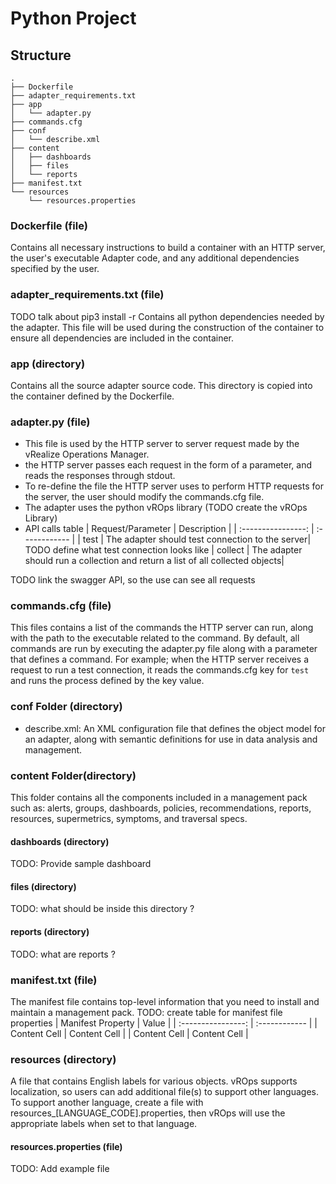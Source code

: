 # Python Project

## Structure
```
.
├── Dockerfile
├── adapter_requirements.txt
├── app
│   └── adapter.py
├── commands.cfg
├── conf
│   └── describe.xml
├── content
│   ├── dashboards
│   ├── files
│   └── reports
├── manifest.txt
└── resources
    └── resources.properties
```
### Dockerfile (file)
Contains all necessary instructions to build a container with an HTTP server, the user's executable Adapter
code, and any additional dependencies specified by the user.

### adapter_requirements.txt (file)
TODO  talk about pip3 install -r
Contains all python dependencies needed by the adapter. This file will be used during the construction of the container
to ensure all dependencies are included in the container.

### app (directory)
Contains all the source adapter source code. This directory is copied into the container defined by the Dockerfile.
### adapter.py (file)
 - This file is used by the HTTP server to server request made by the vRealize Operations Manager.
 - the HTTP server passes each request in the form of a parameter, and reads the responses through stdout.
 - To re-define the file the HTTP server uses to perform HTTP requests for the server, the user should modify the commands.cfg file.
 - The adapter uses the python vROps library (TODO create the vROps Library)
 - API calls table
| Request/Parameter  | Description   |
| :----------------: | :------------ |
| test               | The adapter should test connection to the server| TODO define what test connection looks like
| collect            | The adapter should run a collection and return a list of all collected objects|

TODO link the swagger API, so the use can see all requests

### commands.cfg (file)
This files contains a list of the commands the HTTP server can run, along with the path to the executable related to the command. By default, all commands are run by executing the adapter.py file along with a parameter that defines a command. For example; when the HTTP server receives a request to run a test connection, it reads the commands.cfg key for `test` and runs the process defined by the key value.

### conf Folder (directory)
   - describe.xml: An XML configuration file that defines the object model for an adapter, along with semantic definitions for use in data analysis and management.

### content Folder(directory)
This folder contains all the components included in a management pack such as: alerts, groups, dashboards, policies, recommendations, reports, resources, supermetrics, symptoms, and traversal specs.
#### dashboards (directory)
TODO: Provide sample dashboard

#### files (directory)
TODO: what should be inside this directory ?

#### reports (directory)
TODO: what are reports ?

### manifest.txt (file)
The manifest file contains top-level information that you need to install and maintain a management pack.
TODO: create table for manifest file properties
| Manifest Property  | Value         |
| :----------------: | :------------ |
| Content Cell       | Content Cell  |
| Content Cell       | Content Cell  |

### resources (directory)
A file that contains English labels for various objects. vROps supports localization, so users can add additional file(s) to support other languages.
To support another language, create a file with resources_[LANGUAGE_CODE].properties, then vROps will use the appropriate labels when set to that language.
#### resources.properties (file)
TODO: Add example file
